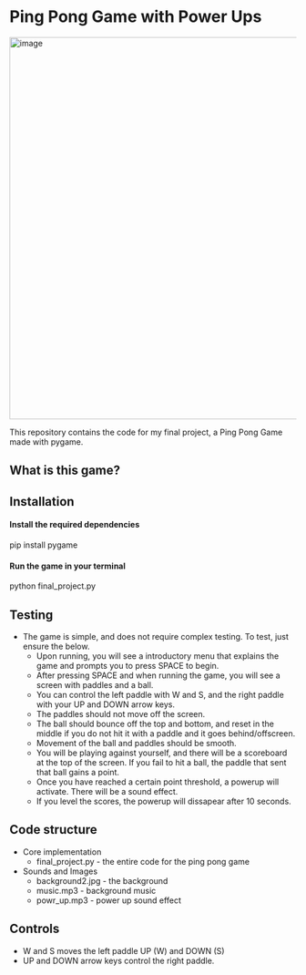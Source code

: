 # Ping Pong Game with Power Ups
<img width="671" alt="image" src="https://github.com/user-attachments/assets/ff5a8178-cfc4-4fd1-a0e3-ce08acaf55c7" />


This repository contains the code for my final project, a Ping Pong Game made with pygame. 

## What is this game?


## Installation 

#### Install the required dependencies
pip install pygame

#### Run the game in your terminal
python final_project.py




## Testing
- The game is simple, and does not require complex testing. To test, just ensure the below.
  - Upon running, you will see a introductory menu that explains the game and prompts you to press SPACE to begin.
  - After pressing SPACE and when running the game, you will see a screen with paddles and a ball.
  - You can control the left paddle with W and S, and the right paddle with your UP and DOWN arrow keys.
  - The paddles should not move off the screen.
  - The ball should bounce off the top and bottom, and reset in the middle if you do not hit it with a paddle and it goes behind/offscreen.
  - Movement of the ball and paddles should be smooth.
  - You will be playing against yourself, and there will be a scoreboard at the top of the screen. If you fail to hit a ball, the paddle that sent that ball gains a point.
  - Once you have reached a certain point threshold, a powerup will activate. There will be a sound effect.
  - If you level the scores, the powerup will dissapear after 10 seconds.

## Code structure
- Core implementation
  - final_project.py - the entire code for the ping pong game
- Sounds and Images
  - background2.jpg - the background
  - music.mp3 - background music
  - powr_up.mp3 - power up sound effect
## Controls
- W and S moves the left paddle UP (W) and DOWN (S)
- UP and DOWN arrow keys control the right paddle. 


